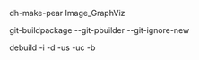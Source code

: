 
dh-make-pear Image_GraphViz

git-buildpackage --git-pbuilder --git-ignore-new

debuild -i -d -us -uc -b
